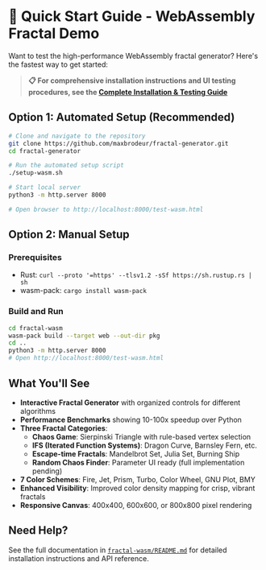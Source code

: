 # 🚀 Quick Start Guide - WebAssembly Fractal Demo

Want to test the high-performance WebAssembly fractal generator? Here's the fastest way to get started:

> **📋 For comprehensive installation instructions and UI testing procedures, see the [Complete Installation & Testing Guide](./INSTALL.md)**

## Option 1: Automated Setup (Recommended)

```bash
# Clone and navigate to the repository
git clone https://github.com/maxbrodeur/fractal-generator.git
cd fractal-generator

# Run the automated setup script
./setup-wasm.sh

# Start local server
python3 -m http.server 8000

# Open browser to http://localhost:8000/test-wasm.html
```

## Option 2: Manual Setup

### Prerequisites
- Rust: `curl --proto '=https' --tlsv1.2 -sSf https://sh.rustup.rs | sh`
- wasm-pack: `cargo install wasm-pack`

### Build and Run
```bash
cd fractal-wasm
wasm-pack build --target web --out-dir pkg
cd ..
python3 -m http.server 8000
# Open http://localhost:8000/test-wasm.html
```

## What You'll See

- **Interactive Fractal Generator** with organized controls for different algorithms
- **Performance Benchmarks** showing 10-100x speedup over Python
- **Three Fractal Categories**:
  - **Chaos Game**: Sierpinski Triangle with rule-based vertex selection
  - **IFS (Iterated Function Systems)**: Dragon Curve, Barnsley Fern, etc.
  - **Escape-time Fractals**: Mandelbrot Set, Julia Set, Burning Ship
  - **Random Chaos Finder**: Parameter UI ready (full implementation pending)
- **7 Color Schemes**: Fire, Jet, Prism, Turbo, Color Wheel, GNU Plot, BMY
- **Enhanced Visibility**: Improved color density mapping for crisp, vibrant fractals
- **Responsive Canvas**: 400x400, 600x600, or 800x800 pixel rendering

## Need Help?

See the full documentation in [`fractal-wasm/README.md`](./fractal-wasm/README.md) for detailed installation instructions and API reference.